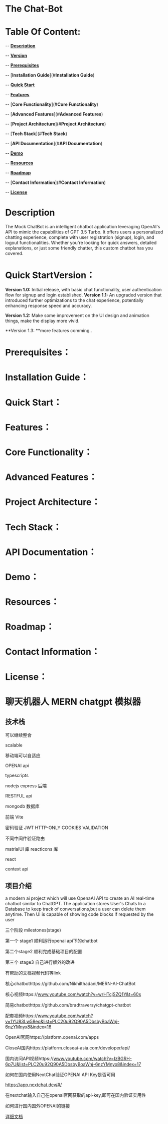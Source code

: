 # **The Chat-Bot**



# Table Of Content:

-- [**Description**](#**Description**)

-- [**Version**](#**Version**)

-- [**Prerequisites**](#**Prerequisites**)

-- [**Installation Guide**](#**Installation Guide**)

-- [**Quick Start**](#**Version**)

-- [**Features**](#**Features**)

-- [**Core Functionality**](#**Core Functionality**)

-- [**Advanced Features**](#**Advanced Features**)

-- [**Project Architecture**](#**Project Architecture**)

-- [**Tech Stack**](#**Tech Stack**)

-- [**API Documentation**](#**API Documentation**)

-- [**Demo**](#**Demo**)

-- [**Resources**](#**Resources**)

-- [**Roadmap**](#**Roadmap**)

-- [**Contact Information**](#**Contact Information**)

-- [**License**](#**License**)







# **Description**

The Mock ChatBot is an intelligent chatbot application leveraging OpenAI's API to mimic the capabilities of GPT 3.5 Turbo. It offers users a personalized chatting experience, complete with user registration (signup), login, and logout functionalities. Whether you're looking for quick answers, detailed explanations, or just some friendly chatter, this custom chatbot has you covered.

# Quick Start**Version**：

**Version 1.0:** Initial release, with basic chat functionality, user authentication flow for signup and login established.
**Version 1.1:** An upgraded version that introduced further optimizations to the chat experience, potentially enhancing response speed and accuracy.

**Version 1.2:** Make some improvement on the UI design and animation things, make the display more vivid.

**Version 1.3: **more features comming..

# **Prerequisites**：

# **Installation Guide**：

# **Quick Start**：

# **Features**：

# **Core Functionality**：

# **Advanced Features**：

# **Project Architecture**：

# **Tech Stack**：

# **API Documentation**：

# **Demo**：

# **Resources**：

# **Roadmap**：

# **Contact Information**：



# **License**：

# 聊天机器人 MERN chatgpt 模拟器

## 技术栈

可以继续整合

scalable

移动端可以自适应

OPENAI api

typescripts

nodejs express 后端

RESTFUL api

mongodb 数据库

前端 Vite

密码验证 JWT HTTP-ONLY COOKIES VALIDATION

不同中间件验证路由

matrialUI 库 reacticons 库

react

context api

## **项目介绍**

a modern ai project which will use OpenaAI API to create an AI real-time chatbot similar to ChatGPT. The application stores User's Chats In a Database to keep track of conversations,but a user can delete them anytime. Then UI is capable of showing code blocks if requested by the user

三个阶段 milestones(stage)

第一个 stage1 顺利运行openai api下的chatbot

第二个stage2 顺利完成基础项目的配置

第三个 stage3 自己进行额外的改进



有帮助的文档视频代码等link

核心chatbothttps://github.com/Nikhilthadani/MERN-AI-ChatBot

核心视频https://www.youtube.com/watch?v=wrHTcjSZQ1Y&t=60s



简易chatbothttps://github.com/bradtraversy/chatgpt-chatbot

配套视频https://www.youtube.com/watch?v=1YU83Lw58eo&list=PLC20u92Q90A5DbsbyBoaWnj-6nzYMnyx8&index=16



OpenAI官网https://platform.openai.com/apps

CloseAI国内https://platform.closeai-asia.com/developer/api/

国内访问API视频https://www.youtube.com/watch?v=IzBGRH-6p7U&list=PLC20u92Q90A5DbsbyBoaWnj-6nzYMnyx8&index=17



如何在国内使用NextChat验证OPENAI API Key是否可用

https://app.nextchat.dev/#/

在nextchat输入自己在openai官网获取的api-key,即可在国内验证实用性



如何进行国内国外OPENAI的链接

[详细文档](OPENAI.md)
